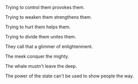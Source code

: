 Trying to control them
provokes them.

Trying to weaken them
strengthens them.

Trying to hurt them
helps them.

Trying to divide them
unites them.

They call that
a glimmer of enlightenment.

The meek
conquer the mighty.

The whale
mustn't leave the deep.

The power of the state
can't be used
to show people the way.
